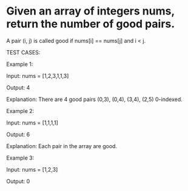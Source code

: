 # Given an array of integers nums, return the number of good pairs.

A pair (i, j) is called good if nums[i] == nums[j] and i < j.

 

TEST CASES:

Example 1:

Input: nums = [1,2,3,1,1,3]

Output: 4

Explanation: There are 4 good pairs (0,3), (0,4), (3,4), (2,5) 0-indexed.

Example 2:

Input: nums = [1,1,1,1]

Output: 6

Explanation: Each pair in the array are good.

Example 3:

Input: nums = [1,2,3]

Output: 0
